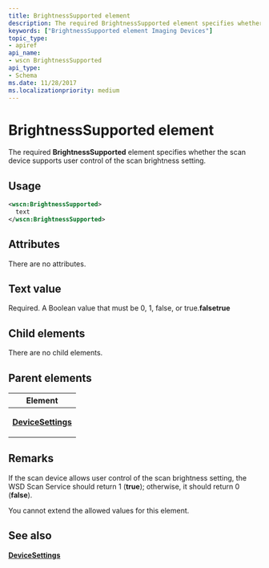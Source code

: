 ```yaml
---
title: BrightnessSupported element
description: The required BrightnessSupported element specifies whether the scan device supports user control of the scan brightness setting.
keywords: ["BrightnessSupported element Imaging Devices"]
topic_type:
- apiref
api_name:
- wscn BrightnessSupported
api_type:
- Schema
ms.date: 11/28/2017
ms.localizationpriority: medium
---
```


# BrightnessSupported element


The required **BrightnessSupported** element specifies whether the scan device supports user control of the scan brightness setting.

## Usage

```xml
<wscn:BrightnessSupported>
  text
</wscn:BrightnessSupported>
```

## Attributes

There are no attributes.

## Text value

Required. A Boolean value that must be 0, 1, false, or true.**falsetrue**

## Child elements


There are no child elements.

## Parent elements


<table>
<colgroup>
<col width="100%" />
</colgroup>
<thead>
<tr class="header">
<th>Element</th>
</tr>
</thead>
<tbody>
<tr class="odd">
<td><p><a href="devicesettings.md" data-raw-source="[&lt;strong&gt;DeviceSettings&lt;/strong&gt;](devicesettings.md)"><strong>DeviceSettings</strong></a></p></td>
</tr>
</tbody>
</table>

## Remarks

If the scan device allows user control of the scan brightness setting, the WSD Scan Service should return 1 (**true**); otherwise, it should return 0 (**false**).

You cannot extend the allowed values for this element.

## See also


[**DeviceSettings**](devicesettings.md)

 

 






